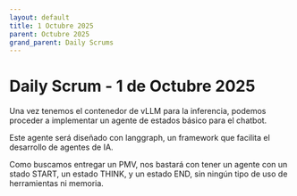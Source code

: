 ```yaml
---
layout: default
title: 1 Octubre 2025
parent: Octubre 2025
grand_parent: Daily Scrums
---
```


# Daily Scrum - 1 de Octubre 2025

Una vez tenemos el contenedor de vLLM para la inferencia, podemos proceder a implementar un agente de estados básico para el chatbot.

Este agente será diseñado con langgraph, un framework que facilita el desarrollo de agentes de IA.

Como buscamos entregar un PMV, nos bastará con tener un agente con un stado START, un estado THINK, y un estado END, sin ningún tipo de uso de herramientas ni memoria.